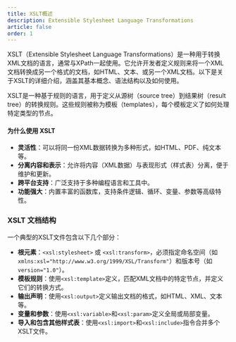 ```yaml
---
title: XSLT概述
description: Extensible Stylesheet Language Transformations
article: false
order: 1
---
```


XSLT（Extensible Stylesheet Language Transformations）是一种用于转换XML文档的语言，通常与XPath一起使用。它允许开发者定义规则来将一个XML文档转换成另一个格式的文档，如HTML、文本、或另一个XML文档。以下是关于XSLT的详细介绍，涵盖其基本概念、语法结构以及如何使用。

XSLT是一种基于规则的语言，用于定义从源树（source tree）到结果树（result tree）的转换规则。这些规则被称为模板（templates），每个模板定义了如何处理特定类型的节点。

#### 为什么使用 XSLT

- **灵活性**：可以将同一份XML数据转换为多种形式，如HTML、PDF、纯文本等。
- **分离内容和表示**：允许将内容（XML数据）与表现形式（样式表）分离，便于维护和更新。
- **跨平台支持**：广泛支持于多种编程语言和工具中。
- **功能强大**：内置丰富的函数库，支持条件逻辑、循环、变量、参数等高级特性。

### XSLT 文档结构

一个典型的XSLT文件包含以下几个部分：

- **根元素**：`<xsl:stylesheet>` 或 `<xsl:transform>`，必须指定命名空间（如`xmlns:xsl="http://www.w3.org/1999/XSL/Transform"`）和版本号（如`version="1.0"`）。
- **模板规则**：使用`<xsl:template>`定义，匹配XML文档中的特定节点，并定义它们的转换方式。
- **输出声明**：使用`<xsl:output>`定义输出文档的格式，如HTML、XML、文本等。
- **变量和参数**：使用`<xsl:variable>`和`<xsl:param>`定义全局或局部变量。
- **导入和包含其他样式表**：使用`<xsl:import>`和`<xsl:include>`指令合并多个XSLT文件。
